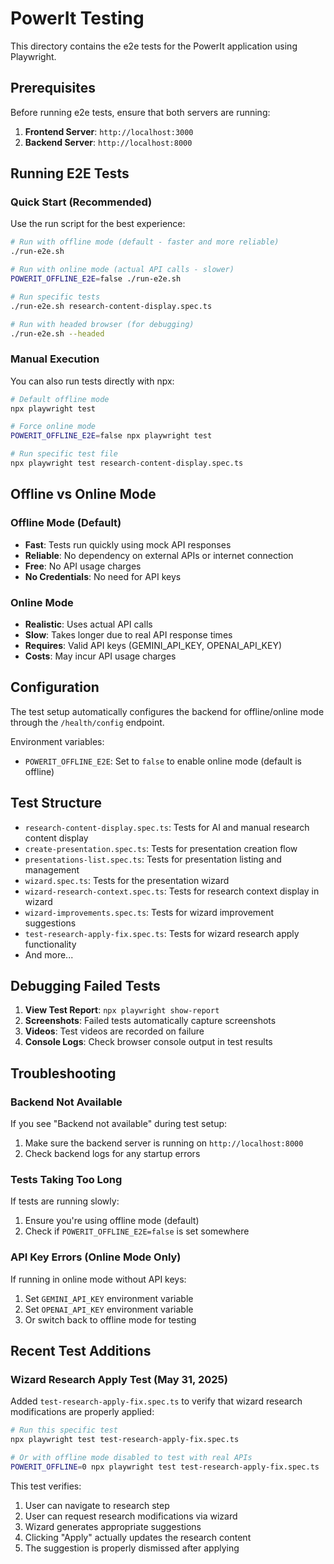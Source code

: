 # PowerIt Testing

This directory contains the e2e tests for the PowerIt application using Playwright.

## Prerequisites

Before running e2e tests, ensure that both servers are running:

1. **Frontend Server**: `http://localhost:3000`
2. **Backend Server**: `http://localhost:8000`

## Running E2E Tests

### Quick Start (Recommended)

Use the run script for the best experience:

```bash
# Run with offline mode (default - faster and more reliable)
./run-e2e.sh

# Run with online mode (actual API calls - slower)
POWERIT_OFFLINE_E2E=false ./run-e2e.sh

# Run specific tests
./run-e2e.sh research-content-display.spec.ts

# Run with headed browser (for debugging)
./run-e2e.sh --headed
```

### Manual Execution

You can also run tests directly with npx:

```bash
# Default offline mode
npx playwright test

# Force online mode
POWERIT_OFFLINE_E2E=false npx playwright test

# Run specific test file
npx playwright test research-content-display.spec.ts
```

## Offline vs Online Mode

### Offline Mode (Default)
- **Fast**: Tests run quickly using mock API responses
- **Reliable**: No dependency on external APIs or internet connection
- **Free**: No API usage charges
- **No Credentials**: No need for API keys

### Online Mode 
- **Realistic**: Uses actual API calls
- **Slow**: Takes longer due to real API response times
- **Requires**: Valid API keys (GEMINI_API_KEY, OPENAI_API_KEY)
- **Costs**: May incur API usage charges

## Configuration

The test setup automatically configures the backend for offline/online mode through the `/health/config` endpoint.

Environment variables:
- `POWERIT_OFFLINE_E2E`: Set to `false` to enable online mode (default is offline)

## Test Structure

- `research-content-display.spec.ts`: Tests for AI and manual research content display
- `create-presentation.spec.ts`: Tests for presentation creation flow
- `presentations-list.spec.ts`: Tests for presentation listing and management
- `wizard.spec.ts`: Tests for the presentation wizard
- `wizard-research-context.spec.ts`: Tests for research context display in wizard
- `wizard-improvements.spec.ts`: Tests for wizard improvement suggestions
- `test-research-apply-fix.spec.ts`: Tests for wizard research apply functionality
- And more...

## Debugging Failed Tests

1. **View Test Report**: `npx playwright show-report`
2. **Screenshots**: Failed tests automatically capture screenshots
3. **Videos**: Test videos are recorded on failure
4. **Console Logs**: Check browser console output in test results

## Troubleshooting

### Backend Not Available
If you see "Backend not available" during test setup:
1. Make sure the backend server is running on `http://localhost:8000`
2. Check backend logs for any startup errors

### Tests Taking Too Long
If tests are running slowly:
1. Ensure you're using offline mode (default)
2. Check if `POWERIT_OFFLINE_E2E=false` is set somewhere

### API Key Errors (Online Mode Only)
If running in online mode without API keys:
1. Set `GEMINI_API_KEY` environment variable
2. Set `OPENAI_API_KEY` environment variable
3. Or switch back to offline mode for testing

## Recent Test Additions

### Wizard Research Apply Test (May 31, 2025)
Added `test-research-apply-fix.spec.ts` to verify that wizard research modifications are properly applied:

```bash
# Run this specific test
npx playwright test test-research-apply-fix.spec.ts

# Or with offline mode disabled to test with real APIs
POWERIT_OFFLINE=0 npx playwright test test-research-apply-fix.spec.ts
```

This test verifies:
1. User can navigate to research step
2. User can request research modifications via wizard
3. Wizard generates appropriate suggestions
4. Clicking "Apply" actually updates the research content
5. The suggestion is properly dismissed after applying 
